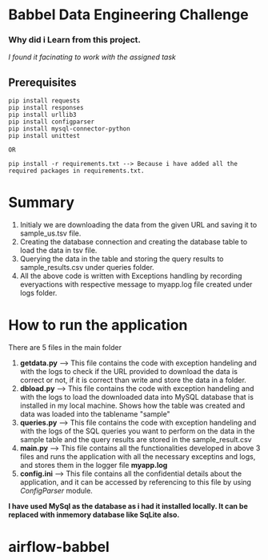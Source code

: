 # Babbel Data Engineering Challenge

### Why did i Learn from this project.

_I found it facinating to work with the assigned task_

## Prerequisites

```
pip install requests
pip install responses
pip install urllib3
pip install configparser
pip install mysql-connector-python
pip install unittest

OR 

pip install -r requirements.txt --> Because i have added all the required packages in requirements.txt.

```
# Summary
1. Initialy we are downloading the data from the given URL and saving it to sample_us.tsv file.
2. Creating the database connection and creating the database table to load the data in tsv file. 
3. Querying the data in the table and storing the query results to sample_results.csv under queries folder.
4. All the above code is written with Exceptions handling by recording everyactions with respective message to myapp.log file created under logs folder. 

# How to run the application 
There are 5 files in the main folder
1. **getdata.py** --> This file contains the code with exception handeling and with the logs to check if the URL provided to download the data is correct or not, if it is correct than write and store the data in a folder.
2. **dbload.py**  --> This file contains the code with exception handeling and with the logs to load the downloaded data into MySQL database that is installed in my local machine. Shows how the table was created and data was loaded into the tablename "sample"
3. **queries.py** --> This file contains the code with exception handeling and with the logs of the SQL queries you want to perform on the data in the sample table and the query results are stored in the sample_result.csv
4. **main.py** --> This file contains all the functionalities developed in above 3 files and runs the application with all the necessary exceptins and logs, and stores them in the logger file **myapp.log**
5. **config.ini** --> This file contains all the confidential details about the application, and it can be accessed by referencing to this file by using _ConfigParser_ module.

**I have used MySql as the database as i had it installed locally. It can be replaced with inmemory database like SqLite also.**


 # airflow-babbel
